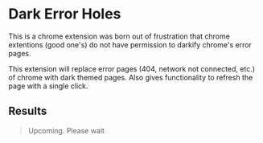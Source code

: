 
# Dark Error Holes

This is a chrome extension was born out of frustration that 
chrome extentions (good one's) do not have permission to darkify 
chrome's error pages. 

This extension will replace error pages (404, network not connected, 
etc.) of chrome with dark themed pages. Also gives functionality to 
refresh the page with a single click.

## Results

> Upcoming. Please wait


